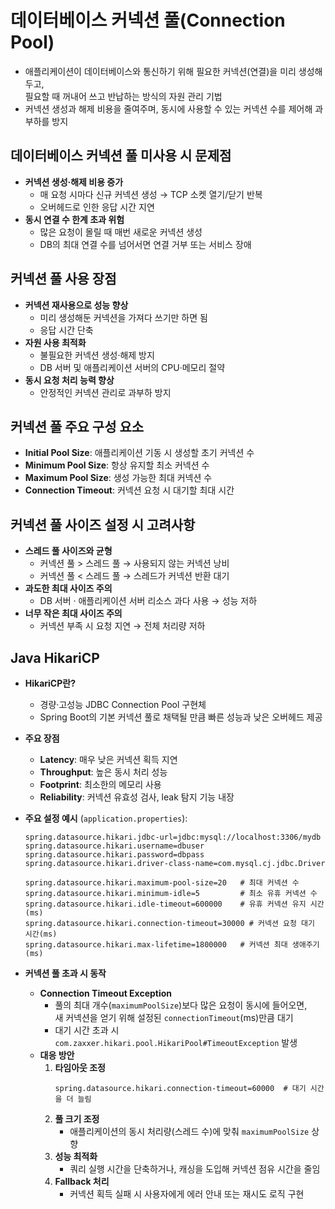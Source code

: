 # 데이터베이스 커넥션 풀(Connection Pool)
  - 애플리케이션이 데이터베이스와 통신하기 위해 필요한 커넥션(연결)을 미리 생성해두고,  
    필요할 때 꺼내어 쓰고 반납하는 방식의 자원 관리 기법  
  - 커넥션 생성과 해제 비용을 줄여주며, 동시에 사용할 수 있는 커넥션 수를 제어해 과부하를 방지  

## 데이터베이스 커넥션 풀 미사용 시 문제점
- **커넥션 생성·해제 비용 증가**  
  - 매 요청 시마다 신규 커넥션 생성 → TCP 소켓 열기/닫기 반복  
  - 오버헤드로 인한 응답 시간 지연  
- **동시 연결 수 한계 초과 위험**  
  - 많은 요청이 몰릴 때 매번 새로운 커넥션 생성  
  - DB의 최대 연결 수를 넘어서면 연결 거부 또는 서비스 장애  

## 커넥션 풀 사용 장점
- **커넥션 재사용으로 성능 향상**  
  - 미리 생성해둔 커넥션을 가져다 쓰기만 하면 됨  
  - 응답 시간 단축  
- **자원 사용 최적화**  
  - 불필요한 커넥션 생성·해제 방지  
  - DB 서버 및 애플리케이션 서버의 CPU·메모리 절약  
- **동시 요청 처리 능력 향상**  
  - 안정적인 커넥션 관리로 과부하 방지  

## 커넥션 풀 주요 구성 요소
- **Initial Pool Size**: 애플리케이션 기동 시 생성할 초기 커넥션 수  
- **Minimum Pool Size**: 항상 유지할 최소 커넥션 수  
- **Maximum Pool Size**: 생성 가능한 최대 커넥션 수  
- **Connection Timeout**: 커넥션 요청 시 대기할 최대 시간  

## 커넥션 풀 사이즈 설정 시 고려사항
- **스레드 풀 사이즈와 균형**  
  - 커넥션 풀 > 스레드 풀 → 사용되지 않는 커넥션 낭비  
  - 커넥션 풀 < 스레드 풀 → 스레드가 커넥션 반환 대기  
- **과도한 최대 사이즈 주의**  
  - DB 서버 · 애플리케이션 서버 리소스 과다 사용 → 성능 저하  
- **너무 작은 최대 사이즈 주의**  
  - 커넥션 부족 시 요청 지연 → 전체 처리량 저하  

## Java HikariCP
- **HikariCP란?**  
  - 경량·고성능 JDBC Connection Pool 구현체  
  - Spring Boot의 기본 커넥션 풀로 채택될 만큼 빠른 성능과 낮은 오버헤드 제공  

- **주요 장점**
  - **Latency**: 매우 낮은 커넥션 획득 지연  
  - **Throughput**: 높은 동시 처리 성능  
  - **Footprint**: 최소한의 메모리 사용  
  - **Reliability**: 커넥션 유효성 검사, leak 탐지 기능 내장  

- **주요 설정 예시** (`application.properties`):
  ```properties
  spring.datasource.hikari.jdbc-url=jdbc:mysql://localhost:3306/mydb
  spring.datasource.hikari.username=dbuser
  spring.datasource.hikari.password=dbpass
  spring.datasource.hikari.driver-class-name=com.mysql.cj.jdbc.Driver

  spring.datasource.hikari.maximum-pool-size=20   # 최대 커넥션 수
  spring.datasource.hikari.minimum-idle=5         # 최소 유휴 커넥션 수
  spring.datasource.hikari.idle-timeout=600000    # 유휴 커넥션 유지 시간(ms)
  spring.datasource.hikari.connection-timeout=30000 # 커넥션 요청 대기 시간(ms)
  spring.datasource.hikari.max-lifetime=1800000   # 커넥션 최대 생애주기(ms)

- **커넥션 풀 초과 시 동작**
  - **Connection Timeout Exception**  
    - 풀의 최대 개수(`maximumPoolSize`)보다 많은 요청이 동시에 들어오면,  
      새 커넥션을 얻기 위해 설정된 `connectionTimeout`(ms)만큼 대기  
    - 대기 시간 초과 시 `com.zaxxer.hikari.pool.HikariPool#TimeoutException` 발생  
  - **대응 방안**  
    1. **타임아웃 조정**  
       ```properties
       spring.datasource.hikari.connection-timeout=60000  # 대기 시간을 더 늘림
       ```  
    2. **풀 크기 조정**  
       - 애플리케이션의 동시 처리량(스레드 수)에 맞춰 `maximumPoolSize` 상향  
    3. **성능 최적화**  
       - 쿼리 실행 시간을 단축하거나, 캐싱을 도입해 커넥션 점유 시간을 줄임  
    4. **Fallback 처리**  
       - 커넥션 획득 실패 시 사용자에게 에러 안내 또는 재시도 로직 구현  
